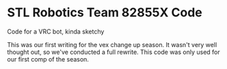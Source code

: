 # STL Robotics Team 82855X Code
Code for a VRC bot, kinda sketchy

This was our first writing for the vex change up season. It wasn't very well thought out, so we've conducted a full rewrite. 
This code was only used for our first comp of the season.
